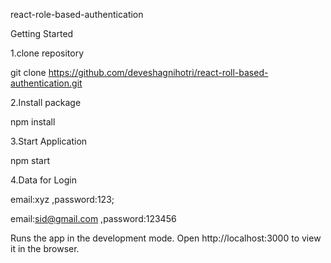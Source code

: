 react-role-based-authentication

Getting Started

1.clone repository

git clone https://github.com/deveshagnihotri/react-roll-based-authentication.git

2.Install package

npm install

3.Start Application

npm start

4.Data for Login

email:xyz ,password:123;

email:sid@gmail.com ,password:123456

Runs the app in the development mode.
Open http://localhost:3000 to view it in the browser.
